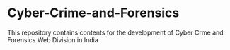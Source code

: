 # Cyber-Crime-and-Forensics
This repository contains contents for the development of Cyber Crme and Forensics Web Division in India
